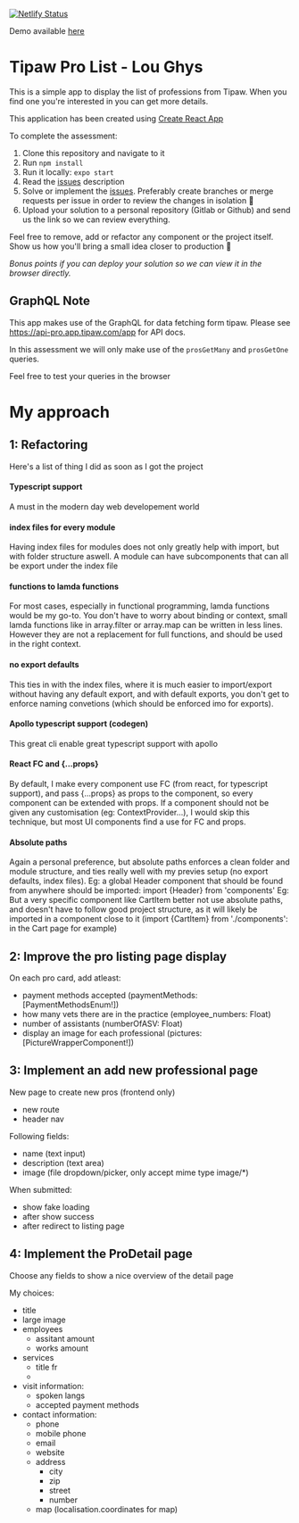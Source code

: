 [![Netlify Status](https://api.netlify.com/api/v1/badges/83e11d6c-1edb-454c-a65c-191a93030bf7/deploy-status)](https://app.netlify.com/sites/serene-shockley-d25644/deploys)

Demo available [here](https://serene-shockley-d25644.netlify.app/)

# Tipaw Pro List - Lou Ghys

This is a simple app to display the list of professions from Tipaw. When you find one you're interested in you can get more details.

This application has been created using [Create React App](https://github.com/facebook/create-react-app)

To complete the assessment:

1. Clone this repository and navigate to it
2. Run `npm install`
3. Run it locally: `expo start`
4. Read the [issues](./issues) description
5. Solve or implement the [issues](./issues). Preferably create branches or merge requests per issue in order to review the changes in isolation 🙂
6. Upload your solution to a personal repository (Gitlab or Github) and send us the link so we can review everything.

Feel free to remove, add or refactor any component or the project itself. Show us how you'll bring a small idea closer to production 💪

*Bonus points if you can deploy your solution so we can view it in the browser directly.*

## GraphQL Note

This app makes use of the GraphQL for data fetching form tipaw. Please see https://api-pro.app.tipaw.com/app for API docs.

In this assessment we will only make use of the `prosGetMany` and `prosGetOne` queries.

Feel free to test your queries in the browser

# My approach

## 1: Refactoring

Here's a list of thing I did as soon as I got the project

#### Typescript support

A must in the modern day web developement world

#### index files for every module

Having index files for modules does not only greatly help with import, but with folder structure aswell. A module can have subcomponents that can all be export under the index file

#### functions to lamda functions

For most cases, especially in functional programming, lamda functions would be my go-to. You don't have to worry about binding or context, small lamda functions like in array.filter or array.map can be written in less lines. However they are not a replacement for full functions, and should be used in the right context.

#### no export defaults

This ties in with the index files, where it is much easier to import/export without having any default export, and with default exports, you don't get to enforce naming convetions (which should be enforced imo for exports).

#### Apollo typescript support (codegen)

This great cli enable great typescript support with apollo

#### React FC and {...props}

By default, I make every component use FC (from react, for typescript support), and pass {...props} as props to the component, so every component can be extended with props. If a component should not be given any customisation (eg: ContextProvider...), I would skip this technique, but most UI components find a use for FC and props.

#### Absolute paths

Again a personal preference, but absolute paths enforces a clean folder and module structure, and ties really well with my previes setup (no export defaults, index files).
Eg: a global Header component that should be found from anywhere should be imported: import {Header} from 'components'
Eg: But a very specific component like CartItem better not use absolute paths, and doesn't have to follow good project structure, as it will likely be imported in a component close to it (import {CartItem} from './components': in the Cart page for example)

## 2: Improve the pro listing page display

On each pro card, add atleast:

- payment methods accepted (paymentMethods: [PaymentMethodsEnum!])
- how many vets there are in the practice (employee_numbers: Float)
- number of assistants (numberOfASV: Float)
- display an image for each professional (pictures: [PictureWrapperComponent!])
## 3: Implement an add new professional page

New page to create new pros (frontend only)

- new route
- header nav

Following fields:

- name (text input)
- description (text area)
- image (file dropdown/picker, only accept mime type image/\*)

When submitted:

- show fake loading
- after show success
- after redirect to listing page
## 4: Implement the ProDetail page

Choose any fields to show a nice overview of the detail page

My choices:

- title
- large image
- employees
  - assitant amount
  - works amount
- services
  - title fr
  -
- visit information:
  - spoken langs
  - accepted payment methods
- contact information:
  - phone
  - mobile phone
  - email
  - website
  - address
    - city
    - zip
    - street
    - number
  - map (localisation.coordinates for map)
